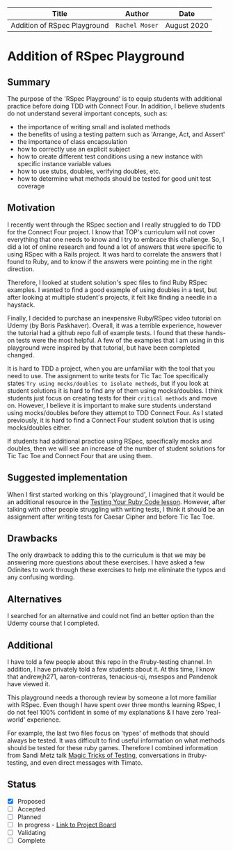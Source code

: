 | Title                        | Author         | Date        |
| ---------------------------- | -------------- | ----------- |
| Addition of RSpec Playground | `Rachel Moser` | August 2020 |

# Addition of RSpec Playground

## Summary

The purpose of the 'RSpec Playground' is to equip students with additional practice before doing TDD with Connect Four. In addition, I believe students do not understand several important concepts, such as:

- the importance of writing small and isolated methods
- the benefits of using a testing pattern such as 'Arrange, Act, and Assert'
- the importance of class encapsulation
- how to correctly use an explicit subject
- how to create different test conditions using a new instance with specific instance variable values
- how to use stubs, doubles, verifying doubles, etc.
- how to determine what methods should be tested for good unit test coverage

## Motivation

I recently went through the RSpec section and I really struggled to do TDD for the Connect Four project. I know that TOP's curriculum will not cover everything that one needs to know and I try to embrace this challenge. So, I did a lot of online research and found a lot of answers that were specific to using RSpec with a Rails project. It was hard to correlate the answers that I found to Ruby, and to know if the answers were pointing me in the right direction.

Therefore, I looked at student solution's spec files to find Ruby RSpec examples. I wanted to find a good example of using doubles in a test, but after looking at multiple student's projects, it felt like finding a needle in a haystack.

Finally, I decided to purchase an inexpensive Ruby/RSpec video tutorial on Udemy (by Boris Paskhaver). Overall, it was a terrible experience, however the tutorial had a github repo full of example tests. I found that these hands-on tests were the most helpful. A few of the examples that I am using in this playground were inspired by that tutorial, but have been completed changed.

It is hard to TDD a project, when you are unfamiliar with the tool that you need to use. The assignment to write tests for Tic Tac Toe specifically states `Try using mocks/doubles to isolate methods`, but if you look at student solutions it is hard to find any of them using mocks/doubles. I think students just focus on creating tests for their `critical methods` and move on. However, I believe it is important to make sure students understand using mocks/doubles before they attempt to TDD Connect Four. As I stated previously, it is hard to find a Connect Four student solution that is using mocks/doubles either.

If students had additional practice using RSpec, specifically mocks and doubles, then we will see an increase of the number of student solutions for Tic Tac Toe and Connect Four that are using them.

## Suggested implementation

When I first started working on this 'playground', I imagined that it would be an additional resource in the [Testing Your Ruby Code lesson](https://www.theodinproject.com/courses/ruby-programming/lessons/testing-your-ruby-code). However, after talking with other people struggling with writing tests, I think it should be an assignment after writing tests for Caesar Cipher and before Tic Tac Toe.

## Drawbacks

The only drawback to adding this to the curriculum is that we may be answering more questions about these exercises. I have asked a few Odinites to work through these exercises to help me eliminate the typos and any confusing wording.

## Alternatives

I searched for an alternative and could not find an better option than the Udemy course that I completed.

## Additional

I have told a few people about this repo in the #ruby-testing channel. In addition, I have privately told a few students about it. At this time, I know that andrewjh271, aaron-contreras, tenacious-qi, msespos and Pandenok have viewed it.

This playground needs a thorough review by someone a lot more familiar with RSpec. Even though I have spent over three months learning RSpec, I do not feel 100% confident in some of my explanations & I have zero 'real-world' experience.

For example, the last two files focus on 'types' of methods that should always be tested. It was difficult to find useful information on what methods should be tested for these ruby games. Therefore I combined information from Sandi Metz talk [Magic Tricks of Testing](https://www.youtube.com/watch?v=URSWYvyc42M), conversations in #ruby-testing, and even direct messages with Timato.

## Status

- [x] Proposed
- [ ] Accepted
- [ ] Planned
- [ ] In progress - [Link to Project Board](https;//github.com)
- [ ] Validating
- [ ] Complete
